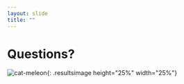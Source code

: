 ```yaml
---
layout: slide
title: ""
---
```


# Questions?

![cat-meleon](assets/pics/old-imgs/evergiven-meme.jpg){: .resultsimage height="25%" width="25%"}


